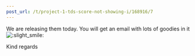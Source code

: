 ```yaml
---
post_url: /t/project-1-tds-score-not-showing-i/168916/7
---
```

We are releasing them today. You will get an email with lots of goodies in it ![:slight_smile:](https://emoji.discourse-cdn.com/google/slight_smile.png?v=14 ":slight_smile:")

Kind regards